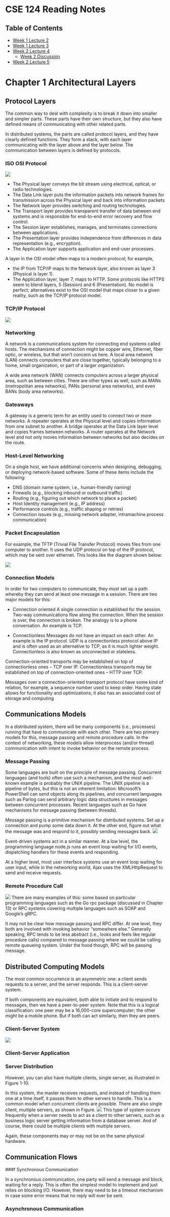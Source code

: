 # CSE 124 Reading Notes

## Table of Contents

- [Week 1 Lecture 2](09-27.md)
- [Week 1 Lecture 3](09-29.md)
- [Week 2 Lecture 4](10-04.md)
  - [Week 2 Discussion](10-05%20DI.md)
- [Week 2 Lecture 5](10-06.md)

# Chapter 1 Architectural Layers

## Protocol Layers

The common way to deal with complexity is to break it down into smaller and simpler parts. These
parts have their own structure, but they also have defined means of communicating with other related parts.

In distributed systems, the parts are called protocol layers, and they have clearly defined functions. They
form a stack, with each layer communicating with the layer above and the layer below. The communication
between layers is defined by protocols.

### ISO OSI Protocol

![](assets/OSI.jpg)

- The Physical layer conveys the bit stream using electrical, optical, or radio technologies.
- The Data Link layer puts the information packets into network frames for transmission across the Physical layer and back into information packets
- The Network layer provides switching and routing technologies.
- The Transport layer provides transparent transfer of data between end systems and is responsible for end-to-end error recovery and flow control.
- The Session layer establishes, manages, and terminates connections between applications.
- The Presentation layer provides independence from differences in data representation (e.g., encryption).
- The Application layer supports application and end-user processes.

A layer in the OSI model often maps to a modern protocol; for example,

- the IP from TCP/IP maps to the
  Network layer, also known as layer 3 (Physical is layer 1).
- The Application layer, layer 7, maps to HTTP.
  Some protocols like HTTPS seem to blend layers, 5 (Session) and 6 (Presentation).
  No model is perfect; alternatives exist to the OSI model that maps closer to a given reality, such as the TCP/IP protocol model.

### TCP/IP Protocol

![](assets/20220924200749.jpg)

### Networking

A network is a communications system for connecting end systems called hosts. The mechanisms of
connection might be copper wire, Ethernet, fiber optic, or wireless, but that won’t concern us here. A local area network (LAN) connects computers that are close together, typically belonging to a home, small
organization, or part of a larger organization.

A wide area network (WAN) connects computers across a larger physical area, such as between cities.
There are other types as well, such as MANs (metropolitan area networks), PANs (personal area networks), and even BANs (body area networks).

### Gateaways

A gateway is a generic term for an entity used to connect two or more networks. A repeater operates at
the Physical level and copies information from one subnet to another. A bridge operates at the Data Link
layer level and copies frames between networks. A router operates at the Network level and not only moves information between networks but also decides on the route.

### Host-Level Networking

On a single host, we have additional concerns when designing, debugging, or deploying network-based
software. Some of these items include the following:

- DNS (domain name system, i.e., human-friendly naming)
- Firewalls (e.g., blocking inbound or outbound traffic)
- Routing (e.g., figuring out which network to place a packet)
- Host Identity management (e.g., IP address)
- Performance controls (e.g., traffic shaping or retries)
- Connection issues (e.g., missing network adapter, intramachine process
  communication)

### Packet Encapsulation

For example, the TFTP (Trivial File Transfer Protocol) moves files from one computer to another. It uses the UDP protocol on top of the IP protocol, which may be sent over ethernet. This looks like the diagram shown below:

![](assets/20220924201523.jpg)

### Connection Models

In order for two computers to communicate, they must set up a path whereby they can send at least one
message in a session. There are two major models for this:

- Connection oriented
  A single connection is established for the session. Two-way communications flow along the connection.
  When the session is over, the connection is broken. The analogy is to a phone conversation. An
  example is TCP.

- Connectionless
  Messages do not have an impact on each other. An
  example is the IP protocol. UDP is a connectionless protocol above IP and is often used as an alternative to
  TCP, as it is much lighter weight. Connectionless is also known as unconnected or stateless.

Connection-oriented transports may be established on top of connectionless ones – TCP over IP. Connectionless transports may be established on top of connection-oriented ones – HTTP over TCP.

Messages over a connection-oriented transport protocol have some kind of relation, for example, a sequence number used to keep order. Having state allows for functionality and optimizations; it also has an associated cost of storage and computing

## Communications Models

In a distributed system, there will be many components (i.e., processes) running that have to communicate
with each other. There are two primary models for this, message passing and remote procedure calls. In
the context of networking, these models allow interprocess (and/or thread) communication with intent to
invoke behavior on the remote process.

### Message Passing

Some languages are built on the principle of message passing. Concurrent languages (and tools) often use
such a mechanism, and the most well-known example is probably the UNIX pipeline. The UNIX pipeline
is a pipeline of bytes, but this is not an inherent limitation: Microsoft’s PowerShell can send objects along
its pipelines, and concurrent languages such as Parlog can send arbitrary logic data structures in messages
between concurrent processes. Recent languages such as Go have mechanisms for message passing
(between threads).

Message passing is a primitive mechanism for distributed systems. Set up a connection and pump some
data down it. At the other end, figure out what the message was and respond to it, possibly sending messages
back.
![](assets/20220924215216.jpg)

Event-driven systems act in a similar manner. At a low level, the programming language node.js runs an event loop waiting for I/O events, dispatching handlers for these events and responding.

At a higher level, most user interface systems use an event loop waiting for user input, while in the networking world, Ajax uses the XMLHttpRequest to send and receive requests.

### Remote Procedure Call

![](assets/20220924215712.jpg)
There are many examples of this: some based on particular programming languages such as the Go rpc package (discussed in Chapter 13) or RPC systems covering multiple languages such as SOAP and Google’s gRPC.

It may not be clear how message passing and RPC differ. At one level, they both are involved with invoking behavior “somewhere else.” Generally speaking, RPC tends to be less abstract (i.e., looks and feels like regular procedure calls) compared to message passing where we could be calling remote queueing system. Under the hood though, RPC will be passing message.

## Distributed Computing Models

The most common occurrence is an asymmetric one: a client sends requests to a server, and the server responds. This is a client-server system.

If both components are equivalent, both able to initiate and to respond to messages, then we have a
peer-to-peer system. Note that this is a logical classification: one peer may be a 16,000-core supercomputer;
the other might be a mobile phone. But if both can act similarly, then they are peers.

### Client-Server System

![](assets/20220924220228.jpg)

### Client-Server Application

### Server Distribution

However, you can also have multiple clients, single server, as illustrated in Figure 1-10.

In this system, the master receives requests, and instead of handling them one at a time itself, it passes
them to other servers to handle. This is a common model when concurrent clients are possible.
There are also single client, multiple servers, as shown in Figure.
![](assets/20220925004522.jpg)
This type of system occurs frequently when a server needs to act as a client to other servers, such as a business logic server getting information from a database server. And of course, there could be multiple clients with multiple servers.

Again, these components may or may not be on the same physical hardware.

## Communication Flows

###f Synchronous Communication

In a synchronous communication, one party will send a message and block, waiting for a reply. This is often
the simplest model to implement and just relies on blocking I/O. However, there may need to be a timeout
mechanism in case some error means that no reply will ever be sent.

### Asynchronous Communication
